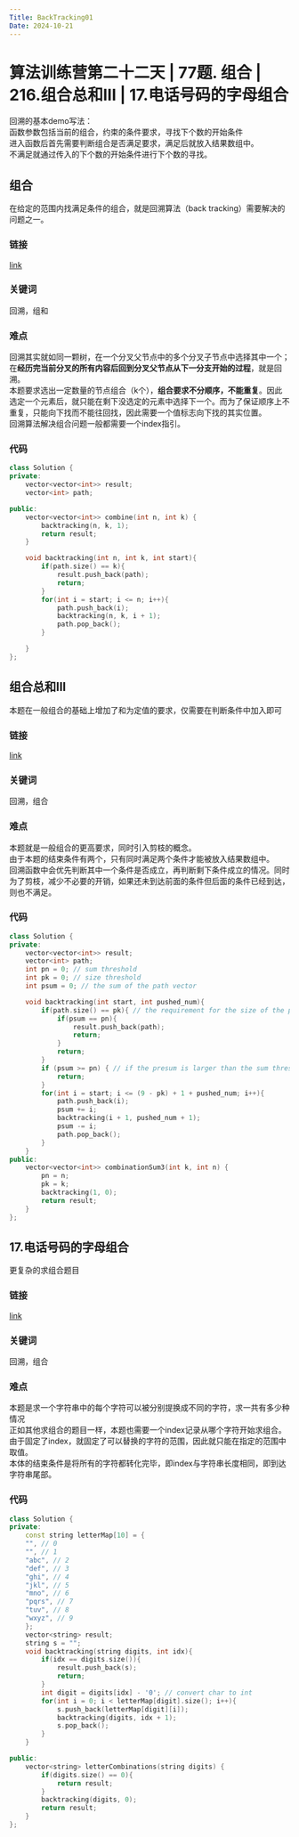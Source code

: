 ```yaml
---
Title: BackTracking01
Date: 2024-10-21
---
```

# 算法训练营第二十二天 | 77题. 组合 | 216.组合总和III | 17.电话号码的字母组合
回溯的基本demo写法：\
函数参数包括当前的组合，约束的条件要求，寻找下个数的开始条件\
进入函数后首先需要判断组合是否满足要求，满足后就放入结果数组中。\
不满足就通过传入的下个数的开始条件进行下个数的寻找。
## 组合
在给定的范围内找满足条件的组合，就是回溯算法（back tracking）需要解决的问题之一。
### 链接
[link](https://leetcode.cn/problems/combinations/)
### 关键词
回溯，组和
### 难点
回溯其实就如同一颗树，在一个分叉父节点中的多个分叉子节点中选择其中一个；在**经历完当前分叉的所有内容后回到分叉父节点从下一分支开始的过程**，就是回溯。\
本题要求选出一定数量的节点组合（k个），**组合要求不分顺序，不能重复**。因此选定一个元素后，就只能在剩下没选定的元素中选择下一个。而为了保证顺序上不重复，只能向下找而不能往回找，因此需要一个值标志向下找的其实位置。\
回溯算法解决组合问题一般都需要一个index指引。
### 代码
~~~c++
class Solution {
private:
    vector<vector<int>> result;
    vector<int> path;

public:
    vector<vector<int>> combine(int n, int k) {
        backtracking(n, k, 1);
        return result;
    }

    void backtracking(int n, int k, int start){
        if(path.size() == k){
            result.push_back(path);
            return;
        }
        for(int i = start; i <= n; i++){
            path.push_back(i);
            backtracking(n, k, i + 1);
            path.pop_back();
        }

    }
};
~~~
## 组合总和III
本题在一般组合的基础上增加了和为定值的要求，仅需要在判断条件中加入即可
### 链接
[link](https://leetcode.cn/problems/combination-sum-iii/description/)
### 关键词
回溯，组合
### 难点
本题就是一般组合的更高要求，同时引入剪枝的概念。\
由于本题的结束条件有两个，只有同时满足两个条件才能被放入结果数组中。\
回溯函数中会优先判断其中一个条件是否成立，再判断剩下条件成立的情况。同时为了剪枝，减少不必要的开销，如果还未到达前面的条件但后面的条件已经到达，则也不满足。
### 代码
~~~C++
class Solution {
private:
    vector<vector<int>> result;
    vector<int> path;
    int pn = 0; // sum threshold
    int pk = 0; // size threshold
    int psum = 0; // the sum of the path vector

    void backtracking(int start, int pushed_num){
        if(path.size() == pk){ // the requirement for the size of the path
            if(psum == pn){
                result.push_back(path);
                return;
            }
            return;
        }
        if (psum >= pn) { // if the presum is larger than the sum threshold
            return;
        }
        for(int i = start; i <= (9 - pk) + 1 + pushed_num; i++){
            path.push_back(i);
            psum += i;
            backtracking(i + 1, pushed_num + 1);
            psum -= i;
            path.pop_back();
        }
    }
public:
    vector<vector<int>> combinationSum3(int k, int n) {
        pn = n;
        pk = k;
        backtracking(1, 0);
        return result;
    }
};
~~~
## 17.电话号码的字母组合
更复杂的求组合题目
### 链接
[link](https://leetcode.cn/problems/letter-combinations-of-a-phone-number/)
### 关键词
回溯，组合
### 难点
本题是求一个字符串中的每个字符可以被分别提换成不同的字符，求一共有多少种情况\
正如其他求组合的题目一样，本题也需要一个index记录从哪个字符开始求组合。\
由于固定了index，就固定了可以替换的字符的范围，因此就只能在指定的范围中取值。\
本体的结束条件是将所有的字符都转化完毕，即index与字符串长度相同，即到达字符串尾部。
### 代码
~~~c++
class Solution {
private:
    const string letterMap[10] = {
    "", // 0
    "", // 1
    "abc", // 2
    "def", // 3
    "ghi", // 4
    "jkl", // 5
    "mno", // 6
    "pqrs", // 7
    "tuv", // 8
    "wxyz", // 9
    };
    vector<string> result;
    string s = "";
    void backtracking(string digits, int idx){
        if(idx == digits.size()){
            result.push_back(s);
            return;
        }
        int digit = digits[idx] - '0'; // convert char to int
        for(int i = 0; i < letterMap[digit].size(); i++){
            s.push_back(letterMap[digit][i]);
            backtracking(digits, idx + 1);
            s.pop_back();
        }
    }

public:
    vector<string> letterCombinations(string digits) {
        if(digits.size() == 0){
            return result;
        }
        backtracking(digits, 0);
        return result;
    }
};
~~~

